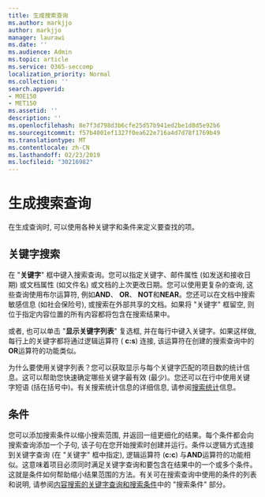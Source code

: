 ```yaml
---
title: 生成搜索查询
ms.author: markjjo
author: markjjo
manager: laurawi
ms.date: ''
ms.audience: Admin
ms.topic: article
ms.service: O365-seccomp
localization_priority: Normal
ms.collection: ''
search.appverid:
- MOE150
- MET150
ms.assetid: ''
description: ''
ms.openlocfilehash: 8e7f3d798d3b6cfe25d57b941ed2be1d8d5e92b6
ms.sourcegitcommit: f57b4001ef1327f0ea622e716a4d7d78f1769b49
ms.translationtype: MT
ms.contentlocale: zh-CN
ms.lasthandoff: 02/23/2019
ms.locfileid: "30216982"
---
```

# <a name="build-search-queries"></a>生成搜索查询

在生成查询时, 可以使用各种关键字和条件来定义要查找的项。

## <a name="keyword-searches"></a>关键字搜索

在 "**关键字**" 框中键入搜索查询。您可以指定关键字、邮件属性 (如发送和接收日期) 或文档属性 (如文件名) 或文档的上次更改日期。您可以使用更复杂的查询, 这些查询使用布尔运算符, 例如**AND**、 **OR**、 **NOT**和**NEAR**。您还可以在文档中搜索敏感信息 (如社会保险号), 或搜索在外部共享的文档。如果将 "关键字" 框留空, 则位于指定内容位置的所有内容都将包含在搜索结果中。
    
或者, 也可以单击 "**显示关键字列表**" 复选框, 并在每行中键入关键字。如果这样做, 每行上的关键字都将通过逻辑运算符 ( **c:s**) 连接, 该运算符在创建的搜索查询中的**OR**运算符的功能类似。 
    
为什么要使用关键字列表？您可以获取显示与每个关键字匹配的项目数的统计信息。这可以帮助您快速确定哪些关键字最有效 (最少)。您还可以在行中使用关键字短语 (括在括号中)。有关搜索统计信息的详细信息, 请参阅[搜索统计](search-statistics.md)信息。

## <a name="conditions"></a>条件
    
您可以添加搜索条件以缩小搜索范围, 并返回一组更细化的结果。每个条件都会向搜索查询添加一个子句, 该子句在您开始搜索时创建并运行。条件以逻辑方式连接到关键字查询 (在 "关键字" 框中指定), 逻辑运算符 (**c:c**) 与**AND**运算符的功能相似。这意味着项目必须同时满足关键字查询和要包含在结果中的一个或多个条件。这就是条件如何帮助缩小结果范围的方法。有关可在搜索查询中使用的条件的列表和说明, 请参阅[内容搜索的关键字查询和搜索条件](../keyword-queries-and-search-conditions.md#search-conditions)中的 "搜索条件" 部分。


